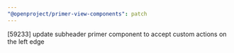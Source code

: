 ```yaml
---
"@openproject/primer-view-components": patch
---
```


[59233] update subheader primer component to accept custom actions on the left edge

